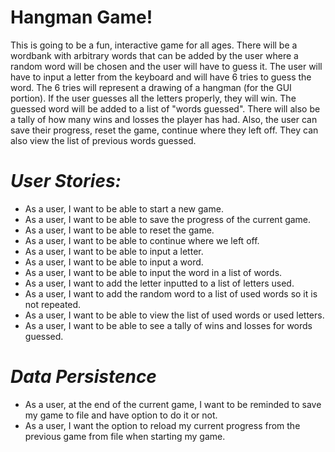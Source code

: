 # Hangman Game!

This is going to be a fun, interactive game for all ages.
There will be a wordbank with arbitrary words that can be added by the user where a random word will be chosen 
and the user will have to guess it. The user will have to input a letter from the keyboard and will have 6 tries to guess the word.
The 6 tries will represent a drawing of a hangman (for the GUI portion). If the user guesses all the letters properly,
they will win. The guessed word will be added to a list of "words guessed". There will also be a tally
of how many wins and losses the player has had. Also, the user can save their progress, reset the game,
continue where they left off. They can also view the list of previous words guessed. 

# *User Stories:*
- As a user, I want to be able to start a new game.
- As a user, I want to be able to save the progress of the current game.
- As a user, I want to be able to reset the game.
- As a user, I want to be able to continue where we left off.
- As a user, I want to be able to input a letter.
- As a user, I want to be able to input a word.
- As a user, I want to be able to input the word in a list of words.
- As a user, I want to add the letter inputted to a list of letters used.
- As a user, I want to add the random word to a list of used words so it is not repeated.
- As a user, I want to be able to view the list of used words or used letters. 
- As a user, I want to be able to see a tally of wins and losses for words guessed.

# *Data Persistence* 
- As a user, at the end of the current game, I want to be reminded to save my game to file and have option to do it or not.
- As a user, I want the option to reload my current progress from the previous game from file when starting my game.

